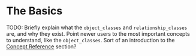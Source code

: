 # The Basics

TODO: Briefly explain what the `object_classes` and `relationship_classes` are, and why they exist.
Point newer users to the most important concepts to understand, like the `object_classes`.
Sort of an introduction to the [Concept Reference](@ref) section?